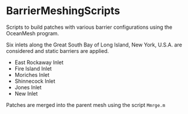 # BarrierMeshingScripts
Scripts to build patches with various barrier configurations using the OceanMesh program. 

Six inlets along the Great South Bay of Long Island, New York, U.S.A. are considered and static barriers are applied. 

* East Rockaway Inlet
* Fire Island Inlet
* Moriches Inlet
* Shinnecock Inlet 
* Jones Inlet
* New Inlet

Patches are merged into the parent mesh using the script `Mmrge.m`
